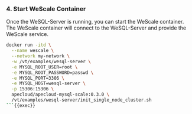 ### 4. Start WeScale Container

Once the WeSQL-Server is running, you can start the WeScale container. The WeScale container will connect to the WeSQL-Server and provide the WeScale service.

```bash
docker run -itd \
  --name wescale \
  --network my-network \
  -w /vt/examples/wesql-server \
  -e MYSQL_ROOT_USER=root \
  -e MYSQL_ROOT_PASSWORD=passwd \
  -e MYSQL_PORT=3306 \
  -e MYSQL_HOST=wesql-server \
  -p 15306:15306 \
  apecloud/apecloud-mysql-scale:0.3.0 \
  /vt/examples/wesql-server/init_single_node_cluster.sh
```{{exec}}
